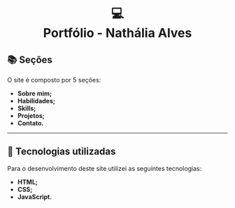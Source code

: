 <h1 align="center">
  💻<br>Portfólio - Nathália Alves
</h1>

## 📚 Seções

O site é composto por 5 seções:

- **Sobre mim;**
- **Habilidades;**
- **Skills;**
- **Projetos;**
- **Contato.**

---

## 💼 Tecnologias utilizadas

Para o desenvolvimento deste site utilizei as seguintes tecnologias:
- **HTML;**
- **CSS;**
- **JavaScript.**


</table>
